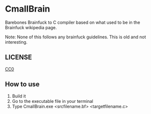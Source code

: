 # CmallBrain
Barebones Brainfuck to C compiler based on what used to be in the Brainfuck wikipedia page.

Note: None of this follows any brainfuck guidelines. This is old and not interesting.

## LICENSE

[CC0](http://creativecommons.org/publicdomain/zero/1.0/)

## How to use
1. Build it
2. Go to the executable file in your terminal
3. Type CmallBrain.exe <srcfilename.bf> <targetfilename.c>
